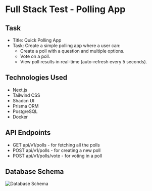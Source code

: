 # Full Stack Test - Polling App

## Task

- Title: Quick Polling App
- Task: Create a simple polling app where a user can:
  - Create a poll with a question and multiple options.
  - Vote on a poll.
  - View poll results in real-time (auto-refresh every 5 seconds).

## Technologies Used

- Next.js
- Tailwind CSS
- Shadcn UI
- Prisma ORM
- PostgreSQL
- Docker

## API Endpoints

- GET api/v1/polls - for fetching all the polls
- POST api/v1/polls - for creating a new poll
- POST api/v1/polls/vote - for voting in a poll

## Database Schema

![Database Schema](/public/DB_Schema.png)